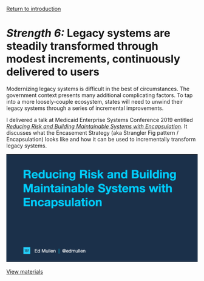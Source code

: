 [Return to introduction](index.md)

# _Strength 6:_ Legacy systems are steadily transformed through modest increments, continuously delivered to users

Modernizing legacy systems is difficult in the best of circumstances. The government context presents many additional complicating factors. To tap into a more loosely-couple ecosystem, states will need to unwind their legacy systems through a series of incremental improvements.

I delivered a talk at Medicaid Enterprise Systems Conference 2019 entitled [_Reducing Risk and Building Maintainable Systems with Encapsulation_](https://github.com/18F/mesc2019#talk-reducing-risk-and-building-maintainable-systems-with-encapsulation). It discusses what the Encasement Strategy (aka Strangler Fig pattern / Encapsulation) looks like and how it can be used to incrementally transform legacy systems.

[![Illustration visualizing the steps below](/concept_assets/encasement.png)](https://github.com/18F/mesc2019#talk-reducing-risk-and-building-maintainable-systems-with-encapsulation)

[View materials](https://github.com/18F/mesc2019#talk-reducing-risk-and-building-maintainable-systems-with-encapsulation)
